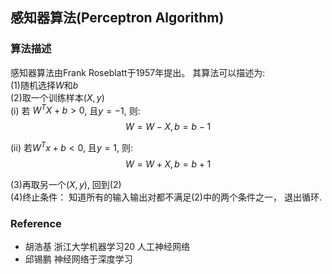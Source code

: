 ## 感知器算法(Perceptron Algorithm)

### 算法描述
感知器算法由Frank Roseblatt于1957年提出。 其算法可以描述为:  
(1)随机选择$W$和$b$  
(2)取一个训练样本$(X, y)$  
(i) 若 $W^TX + b > 0$, 且$y = -1$, 则:  
$$
W = W - X, b = b - 1
$$

(ii) 若$W^Tx + b < 0$, 且$y = 1$, 则:  
$$
W = W + X, b = b + 1
$$

(3)再取另一个$(X, y)$, 回到(2)  
(4)终止条件： 知道所有的输入输出对都不满足(2)中的两个条件之一， 退出循环.


### Reference
* 胡浩基 浙江大学机器学习20 人工神经网络
* 邱锡鹏 神经网络于深度学习
